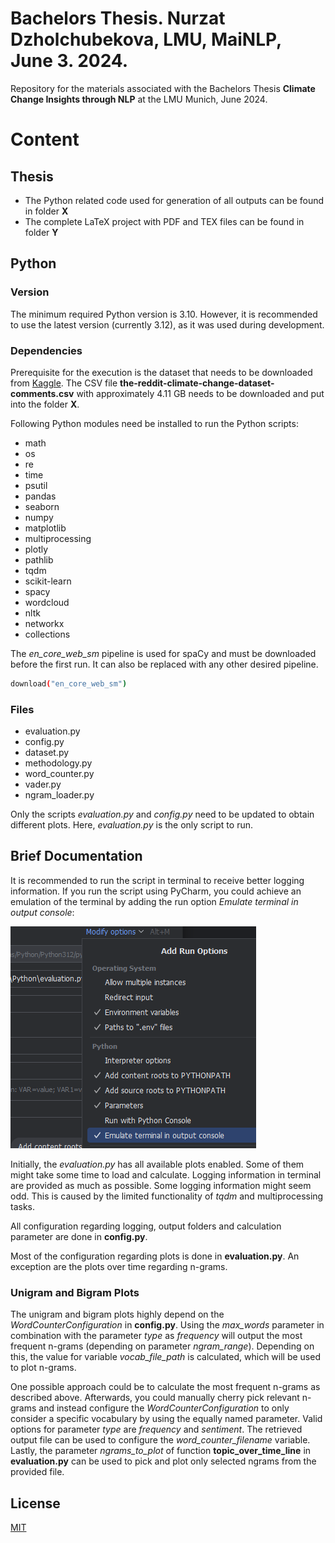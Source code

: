 # Bachelors Thesis. Nurzat Dzholchubekova, LMU, MaiNLP, June 3. 2024.

Repository for the materials associated with the Bachelors Thesis 
**Climate Change Insights through NLP** at the LMU Munich, June 2024.

# Content

## Thesis

- The Python related code used for generation of all outputs can be found in folder **X**
- The complete LaTeX project with PDF and TEX files can be found in folder **Y**

## Python

### Version

The minimum required Python version is 3.10. However, it is 
recommended to use the latest version (currently 3.12), as it was 
used during development.

### Dependencies

Prerequisite for the execution is the dataset that needs to be downloaded from 
[Kaggle](https://www.kaggle.com/datasets/pavellexyr/the-reddit-climate-change-dataset). 
The CSV file __the-reddit-climate-change-dataset-comments.csv__ with approximately 
4.11 GB needs to be downloaded and put into the folder **X**. 

Following Python modules need be installed to run the Python scripts:
- math
- os
- re
- time
- psutil
- pandas
- seaborn
- numpy
- matplotlib
- multiprocessing
- plotly
- pathlib
- tqdm
- scikit-learn
- spacy
- wordcloud
- nltk
- networkx
- collections

The _en_core_web_sm_ pipeline is used for spaCy and must be downloaded 
before the first run. It can also be replaced with any other desired 
pipeline.

```bash
download("en_core_web_sm")
```

### Files

- evaluation.py
- config.py
- dataset.py
- methodology.py
- word_counter.py
- vader.py
- ngram_loader.py

Only the scripts _evaluation.py_ and _config.py_ need to be updated 
to obtain different plots. Here, _evaluation.py_ is the only script 
to run.

## Brief Documentation

It is recommended to run the script in terminal to receive better
logging information. If you run the script using PyCharm, you could
achieve an emulation of the terminal by adding the run option
_Emulate terminal in output console_:

![PyCharm.png](PyCharm.png)

Initially, the _evaluation.py_ has all available plots enabled.
Some of them might take some time to load and calculate. Logging
information in terminal are provided as much as possible. Some
logging information might seem odd. This is caused by the limited 
functionality of _tqdm_ and multiprocessing tasks. 

All configuration regarding logging, output folders and calculation
parameter are done in **config.py**. 

Most of the configuration regarding plots is done in **evaluation.py**. 
An exception are the plots over time regarding n-grams. 

### Unigram and Bigram Plots

The unigram and bigram plots highly depend on the _WordCounterConfiguration_
in **config.py**. Using the _max_words_ parameter in combination with the 
parameter _type_ as _frequency_ will output the most frequent n-grams
(depending on parameter _ngram_range_). Depending on this, the value for 
variable _vocab_file_path_ is calculated, which will be used to plot
n-grams. 

One possible approach could be to calculate the most frequent n-grams as
described above. Afterwards, you could manually cherry pick relevant 
n-grams and instead configure the _WordCounterConfiguration_ to only 
consider a specific vocabulary by using the equally named parameter. 
Valid options for parameter _type_ are _frequency_ and _sentiment_. 
The retrieved output file can be used to configure the 
_word_counter_filename_ variable. Lastly, the parameter _ngrams_to_plot_
of function **topic_over_time_line** in **evaluation.py** can be 
used to pick and plot only selected ngrams from the provided file. 

## License

[MIT](https://choosealicense.com/licenses/mit/)
